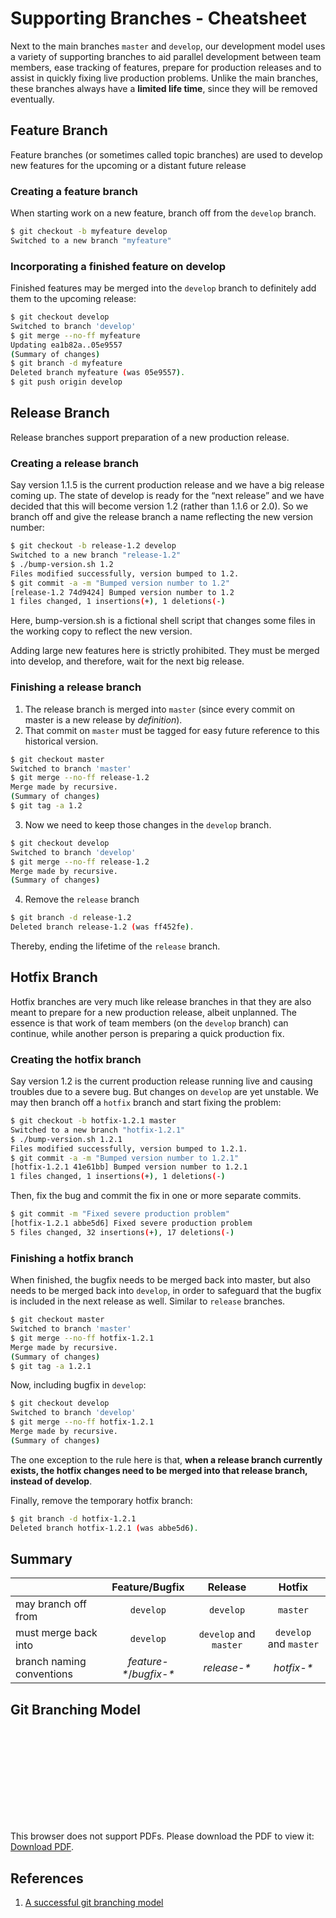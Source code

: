 # Supporting Branches - Cheatsheet

Next to the main branches `master` and `develop`, our development model uses a variety of supporting branches to aid parallel development between team members, ease tracking of features, prepare for production releases and to assist in quickly fixing live production problems. Unlike the main branches, these branches always have a **limited life time**, since they will be removed eventually.

## Feature Branch

Feature branches (or sometimes called topic branches) are used to develop new features for the upcoming or a distant future release

### Creating a feature branch

When starting work on a new feature, branch off from the `develop` branch.

```bash
$ git checkout -b myfeature develop
Switched to a new branch "myfeature"
```

### Incorporating a finished feature on develop

Finished features may be merged into the `develop` branch to definitely add them to the upcoming release:

```bash
$ git checkout develop
Switched to branch 'develop'
$ git merge --no-ff myfeature
Updating ea1b82a..05e9557
(Summary of changes)
$ git branch -d myfeature
Deleted branch myfeature (was 05e9557).
$ git push origin develop
```

## Release Branch

Release branches support preparation of a new production release.

### Creating a release branch

Say version 1.1.5 is the current production release and we have a big release coming up. The state of develop is ready for the “next release” and we have decided that this will become version 1.2 (rather than 1.1.6 or 2.0). So we branch off and give the release branch a name reflecting the new version number:

```bash
$ git checkout -b release-1.2 develop
Switched to a new branch "release-1.2"
$ ./bump-version.sh 1.2
Files modified successfully, version bumped to 1.2.
$ git commit -a -m "Bumped version number to 1.2"
[release-1.2 74d9424] Bumped version number to 1.2
1 files changed, 1 insertions(+), 1 deletions(-)
```

Here, bump-version.sh is a fictional shell script that changes some files in the working copy to reflect the new version.

Adding large new features here is strictly prohibited. They must be merged into develop, and therefore, wait for the next big release.

### Finishing a release branch

1. The release branch is merged into `master` (since every commit on master is a new release by *definition*).
2. That commit on `master` must be tagged for easy future reference to this historical version.

```bash
$ git checkout master
Switched to branch 'master'
$ git merge --no-ff release-1.2
Merge made by recursive.
(Summary of changes)
$ git tag -a 1.2
```

3. Now we need to keep those changes in the `develop` branch.

```bash
$ git checkout develop
Switched to branch 'develop'
$ git merge --no-ff release-1.2
Merge made by recursive.
(Summary of changes)
```

4. Remove the `release` branch

```bash
$ git branch -d release-1.2
Deleted branch release-1.2 (was ff452fe).
```

Thereby, ending the lifetime of the `release` branch.

## Hotfix Branch

Hotfix branches are very much like release branches in that they are also meant to prepare for a new production release, albeit unplanned. The essence is that work of team members (on the `develop` branch) can continue, while another person is preparing a quick production fix.

### Creating the hotfix branch

Say version 1.2 is the current production release running live and causing troubles due to a severe bug. But changes on `develop` are yet unstable. We may then branch off a `hotfix` branch and start fixing the problem:

```bash
$ git checkout -b hotfix-1.2.1 master
Switched to a new branch "hotfix-1.2.1"
$ ./bump-version.sh 1.2.1
Files modified successfully, version bumped to 1.2.1.
$ git commit -a -m "Bumped version number to 1.2.1"
[hotfix-1.2.1 41e61bb] Bumped version number to 1.2.1
1 files changed, 1 insertions(+), 1 deletions(-)
```

Then, fix the bug and commit the fix in one or more separate commits.

```bash
$ git commit -m "Fixed severe production problem"
[hotfix-1.2.1 abbe5d6] Fixed severe production problem
5 files changed, 32 insertions(+), 17 deletions(-)
```

### Finishing a hotfix branch

When finished, the bugfix needs to be merged back into master, but also needs to be merged back into `develop`, in order to safeguard that the bugfix is included in the next release as well. Similar to `release` branches.

```bash
$ git checkout master
Switched to branch 'master'
$ git merge --no-ff hotfix-1.2.1
Merge made by recursive.
(Summary of changes)
$ git tag -a 1.2.1
```

Now, including bugfix in `develop`:

```bash
$ git checkout develop
Switched to branch 'develop'
$ git merge --no-ff hotfix-1.2.1
Merge made by recursive.
(Summary of changes)
```

The one exception to the rule here is that, **when a release branch currently exists, the hotfix changes need to be merged into that release branch, instead of develop**.

Finally, remove the temporary hotfix branch:

```bash
$ git branch -d hotfix-1.2.1
Deleted branch hotfix-1.2.1 (was abbe5d6).
```

## Summary

|                           | Feature/Bugfix           | Release                | Hotfix                 |
| ------------------------- | :----------------------: | :--------------------: | :--------------------: |
| may branch off from       | `develop`                | `develop`              | `master`               |
| must merge back into      | `develop`                | `develop` and `master` | `develop` and `master` |
| branch naming conventions | *feature-\**/*bugfix-\** | *release-\**           | *hotfix-\**            |

## Git Branching Model

<object data="https://nvie.com/files/Git-branching-model.pdf" type="application/pdf" width="700px" height="700px">
    <embed src="https://nvie.com/files/Git-branching-model.pdf">
        <p>This browser does not support PDFs. Please download the PDF to view it: <a href="https://nvie.com/files/Git-branching-model.pdf">Download PDF</a>.</p>
    </embed>
</object>

## References

1. [A successful git branching model](http://nvie.com/posts/a-successful-git-branching-model/)